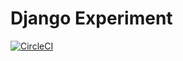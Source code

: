 # Django Experiment
[![CircleCI](https://dl.circleci.com/status-badge/img/gh/metamasao/django_experiment/tree/main.svg?style=svg&circle-token=bef50a3e81fddea4a4432a33485b8a196fe265af)](https://dl.circleci.com/status-badge/redirect/gh/metamasao/django_experiment/tree/main)
